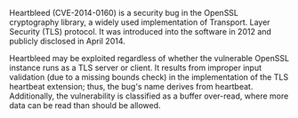 Heartbleed (CVE-2014-0160) is a security bug in the OpenSSL cryptography library, a widely used implementation of Transport.
Layer Security (TLS) protocol. It was introduced into the software in 2012 and publicly disclosed in April 2014.

Heartbleed may be exploited regardless of whether the vulnerable OpenSSL instance runs as a TLS server or client.
It results from improper input validation (due to a missing bounds check) in the implementation of the TLS heartbeat
extension; thus, the bug's name derives from heartbeat. Additionally, the vulnerability is classified as a buffer
over-read, where more data can be read than should be allowed.
